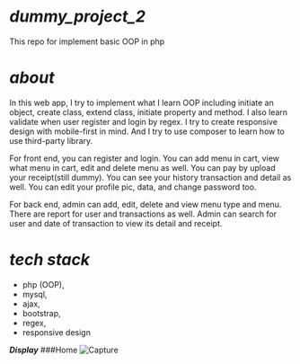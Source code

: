# **_dummy_project_2_**
This repo for implement basic OOP in php

# **_about_**
In this web app, I try to implement what I learn OOP including initiate an object, create class, extend class, initiate property and method. I also learn validate when user register and login by regex. I try to create responsive design with mobile-first in mind. And I try to use composer to learn how to use third-party library.

For front end, you can register and login. You can add menu in cart, view what menu in cart, edit and delete menu as well. You can pay by upload your receipt(still dummy). You can see your history transaction and detail as well. You can edit your profile pic, data, and change password too. 

For back end, admin can add, edit, delete and view menu type and menu. There are report for user and transactions as well. Admin can search for user and date of transaction to view its detail and receipt.


# **_tech stack_**
* php (OOP),
* mysql,
* ajax,
* bootstrap,
* regex,
* responsive design

**_Display_**
###Home
![Capture](https://user-images.githubusercontent.com/51254100/91467320-a18aa300-e8ba-11ea-9f19-3feaf1c51b74.PNG)
